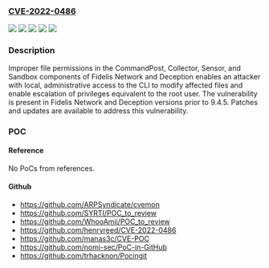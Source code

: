 ### [CVE-2022-0486](https://cve.mitre.org/cgi-bin/cvename.cgi?name=CVE-2022-0486)
![](https://img.shields.io/static/v1?label=Product&message=Fidelis%20Deception&color=blue)
![](https://img.shields.io/static/v1?label=Product&message=Fidelis%20Network&color=blue)
![](https://img.shields.io/static/v1?label=Version&message=Fidelis%20Deception%3C%209.4.5%20&color=brighgreen)
![](https://img.shields.io/static/v1?label=Version&message=Fidelis%20Network%3C%209.4.5%20&color=brighgreen)
![](https://img.shields.io/static/v1?label=Vulnerability&message=CWE-276%20Incorrect%20Default%20Permissions&color=brighgreen)

### Description

Improper file permissions in the CommandPost, Collector, Sensor, and Sandbox components of Fidelis Network and Deception enables an attacker with local, administrative access to the CLI to modify affected files and enable escalation of privileges equivalent to the root user. The vulnerability is present in Fidelis Network and Deception versions prior to 9.4.5. Patches and updates are available to address this vulnerability.

### POC

#### Reference
No PoCs from references.

#### Github
- https://github.com/ARPSyndicate/cvemon
- https://github.com/SYRTI/POC_to_review
- https://github.com/WhooAmii/POC_to_review
- https://github.com/henryreed/CVE-2022-0486
- https://github.com/manas3c/CVE-POC
- https://github.com/nomi-sec/PoC-in-GitHub
- https://github.com/trhacknon/Pocingit

